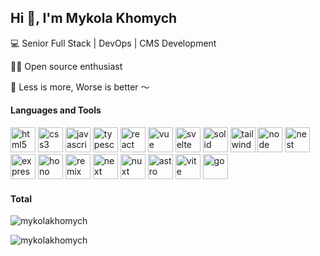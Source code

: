 ## Hi 👋, I'm Mykola Khomych

💻 Senior Full Stack | DevOps | CMS Development

🧑‍💻 Open source enthusiast

🌈 Less is more, Worse is better ～

#### Languages and Tools

 <p>
  <img
    src="https://svgl.app/library/html5.svg"
    alt="html5"
    title="html5"
    width="40"
    height="40"
  />
  <img
    src="https://svgl.app/library/css.svg"
    alt="css3"
    title="css3"
    width="40"
    height="40"
  />
  <img
    src="https://svgl.app/library/javascript.svg"
    alt="javascript"
    title="javascript"
    width="40"
    height="40"
  />
  <img
    src="https://svgl.app/library/typescript.svg"
    alt="typescript"
    title="typescript"
    width="40"
    height="40"
  />
  <img
    src="https://svgl.app/library/react_light.svg"
    alt="react"
    title="react"
    width="40"
    height="40"
  />
  <img
    src="https://svgl.app/library/vue.svg"
    alt="vue"
    title="vue"
    width="40"
    height="40"
  />
  <img
    src="https://svgl.app/library/svelte.svg"
    alt="svelte"
    title="svelte"
    width="40"
    height="40"
  />
  <img
    src="https://svgl.app/library/solidjs.svg"
    alt="solid"
    title="solid"
    width="40"
    height="40"
  />
  <img
    src="https://svgl.app/library/tailwindcss.svg"
    alt="tailwind"
    title="tailwind"
    width="40"
    height="40"
  />
  <img
    src="https://svgl.app/library/nodejs.svg"
    alt="node"
    title="node"
    width="40"
    height="40"
  />
  <img
    src="https://svgl.app/library/nestjs.svg"
    alt="nest"
    title="nest"
    width="40"
    height="40"
  />
  <img
    src="https://svgl.app/library/expressjs.svg"
    alt="express"
    title="express"
    width="40"
    height="40"
  />
  <img
    src="https://svgl.app/library/hono.svg"
    alt="hono"
    title="hono"
    width="40"
    height="40"
  />
  <img 
    src="https://remix.run/favicon-192.png" 
    alt="remix"
    title="remix"
    width="40" 
    height="40" 
  />
  <img 
    src="https://svgl.app/library/nextjs_icon_dark.svg" 
    alt="next"
    title="next"
    width="40" 
    height="40" 
  />
  <img 
    src="https://svgl.app/library/nuxt.svg" 
    alt="nuxt"
    title="nuxt"
    width="40" 
    height="40" 
  />
   <img 
    src="https://svgl.app/library/astro.svg" 
    alt="astro"
    title="astro"
    width="40" 
    height="40" 
  />
  <img
    src="https://svgl.app/library/vitejs.svg"
    alt="vite"
    title="vite"
    width="40"
    height="40"
  />
  <img
    src="https://svgl.app/library/golang.svg"
    alt="go"
    title="go"
    width="40"
    height="40"
  />
</p>


#### Total

<p>
  <img
    src="https://github-readme-stats.vercel.app/api?username=mykolakhomych&show_icons=true&locale=en"
    alt="mykolakhomych"
  />
</p>

<img src="https://komarev.com/ghpvc/?username=mykolakhomych&label=Profile%20views&color=0e75b6&style=flat" alt="mykolakhomych" />
